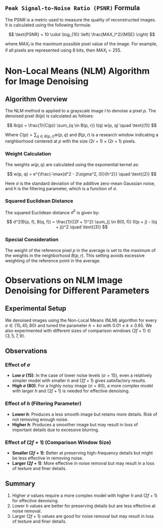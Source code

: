 ## `Peak Signal-to-Noise Ratio (PSNR)` Formula

The PSNR is a metric used to measure the quality of reconstructed images. It is calculated using the following formula:

$$
\text{PSNR} = 10 \cdot \log_{10} \left( \frac{MAX_I^2}{MSE} \right)
$$

where $MAX_I$ is the maximum possible pixel value of the image. For example, if all pixels are represented using 8 bits, then $MAX_I = 255$.


# Non-Local Means (NLM) Algorithm for Image Denoising

## Algorithm Overview

The NLM method is applied to a grayscale image $I$ to denoise a pixel $p$. The denoised pixel $Ib(p)$ is calculated as follows:

$$
Ib(p) = \frac{1}{C(p)} \sum_{q \in B(p, r)} I(q) w(p, q) \quad \text{(1)}
$$

Where $C(p) = \sum_{q \in B(p, r)} w(p, q)$ and $B(p, r)$ is a research window indicating a neighborhood centered at $p$ with the size $(2r + 1) \times (2r + 1)$ pixels.

### Weight Calculation

The weights $w(p, q)$ are calculated using the exponential kernel as:

$$
w(p, q) = e^{\frac{-\max(d^2 - 2\sigma^2, 0)}{h^2}} \quad \text{(2)}
$$

Here $\sigma$ is the standard deviation of the additive zero-mean Gaussian noise, and $h$ is the filtering parameter, which is a function of $\sigma$.

### Squared Euclidean Distance

The squared Euclidean distance $d^2$ is given by:

$$
d^2(B(p, f), B(q, f)) = \frac{1}{(2f + 1)^2} \sum_{j \in B(0, f)} (I(p + j) - I(q + j))^2 \quad \text{(3)}
$$

### Special Consideration

The weight of the reference pixel $p$ in the average is set to the maximum of the weights in the neighborhood $B(p, r)$. This setting avoids excessive weighting of the reference point in the average.


# Observations on NLM Image Denoising for Different Parameters

## Experimental Setup
We denoised images using the Non-Local Means (NLM) algorithm for every $\sigma \in \{ 15, 45, 80 \}$ and tuned the parameter $h = k\sigma$ with $0.01 \leq k \leq 0.65$. We also experimented with different sizes of comparison windows $(2f + 1) \in \{ 3, 5, 7, 9 \}$.

## Observations

### Effect of $\sigma$
- **Low $\sigma$ (15)**: In the case of lower noise levels ($\sigma=15$), even a relatively simpler model with smaller $h$ and $(2f+1)$ gives satisfactory results.
- **High $\sigma$ (80)**: For a highly noisy image ($\sigma=80$), a more complex model with larger $h$ and $(2f+1)$ is needed for effective denoising.

### Effect of $h$ (Filtering Parameter)
- **Lower $h$**: Produces a less smooth image but retains more details. Risk of not removing enough noise.
- **Higher $h$**: Produces a smoother image but may result in loss of important details due to excessive blurring.

### Effect of $(2f + 1)$ (Comparison Window Size)
- **Smaller $(2f + 1)$**: Better at preserving high-frequency details but might be less effective in removing noise.
- **Larger $(2f + 1)$**: More effective in noise removal but may result in a loss of texture and finer details.

## Summary

1. Higher $\sigma$ values require a more complex model with higher $h$ and $(2f+1)$ for effective denoising.
2. Lower $h$ values are better for preserving details but are less effective at noise removal.
3. Larger $(2f+1)$ values are good for noise removal but may result in loss of texture and finer details.
